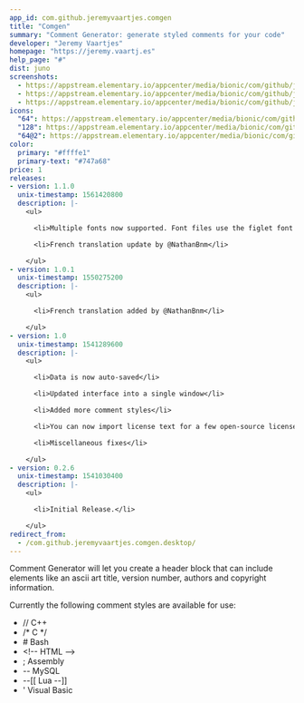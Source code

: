 ```yaml
---
app_id: com.github.jeremyvaartjes.comgen
title: "Comgen"
summary: "Comment Generator: generate styled comments for your code"
developer: "Jeremy Vaartjes"
homepage: "https://jeremy.vaartj.es"
help_page: "#"
dist: juno
screenshots:
  - https://appstream.elementary.io/appcenter/media/bionic/com/github/jeremyvaartjes.comgen/D55D28BAC51A00034E276104C710C466/screenshots/image-1_orig.png
  - https://appstream.elementary.io/appcenter/media/bionic/com/github/jeremyvaartjes.comgen/D55D28BAC51A00034E276104C710C466/screenshots/image-2_orig.png
  - https://appstream.elementary.io/appcenter/media/bionic/com/github/jeremyvaartjes.comgen/D55D28BAC51A00034E276104C710C466/screenshots/image-3_orig.png
icons:
  "64": https://appstream.elementary.io/appcenter/media/bionic/com/github/jeremyvaartjes.comgen/D55D28BAC51A00034E276104C710C466/icons/64x64/com.github.jeremyvaartjes.comgen_com.github.jeremyvaartjes.comgen.png
  "128": https://appstream.elementary.io/appcenter/media/bionic/com/github/jeremyvaartjes.comgen/D55D28BAC51A00034E276104C710C466/icons/128x128/com.github.jeremyvaartjes.comgen_com.github.jeremyvaartjes.comgen.png
  "64@2": https://appstream.elementary.io/appcenter/media/bionic/com/github/jeremyvaartjes.comgen/D55D28BAC51A00034E276104C710C466/icons/64x64@2/com.github.jeremyvaartjes.comgen_com.github.jeremyvaartjes.comgen.png
color:
  primary: "#ffffe1"
  primary-text: "#747a68"
price: 1
releases:
- version: 1.1.0
  unix-timestamp: 1561420800
  description: |-
    <ul>

      <li>Multiple fonts now supported. Font files use the figlet font format.</li>

      <li>French translation update by @NathanBnm</li>

    </ul>
- version: 1.0.1
  unix-timestamp: 1550275200
  description: |-
    <ul>

      <li>French translation added by @NathanBnm</li>

    </ul>
- version: 1.0
  unix-timestamp: 1541289600
  description: |-
    <ul>

      <li>Data is now auto-saved</li>

      <li>Updated interface into a single window</li>

      <li>Added more comment styles</li>

      <li>You can now import license text for a few open-source licenses</li>

      <li>Miscellaneous fixes</li>

    </ul>
- version: 0.2.6
  unix-timestamp: 1541030400
  description: |-
    <ul>

      <li>Initial Release.</li>

    </ul>
redirect_from:
  - /com.github.jeremyvaartjes.comgen.desktop/
---
```


<p>Comment Generator will let you create a header block that can include elements like an ascii art title, version number, authors and copyright information.</p>
<p>Currently the following comment styles are available for use:</p>
<ul>
  <li>// C++</li>
  <li>/* C */</li>
  <li># Bash</li>
  <li>&lt;!-- HTML --&gt;</li>
  <li>; Assembly</li>
  <li>-- MySQL</li>
  <li>--[[ Lua --]]</li>
  <li>&apos; Visual Basic</li>
</ul>